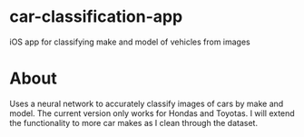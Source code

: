 # car-classification-app
iOS app for classifying make and model of vehicles from images

# About
Uses a neural network to accurately classify images of cars by make and model. The current version only works for Hondas and Toyotas. I will extend the functionality to more car makes as I clean through the dataset.
